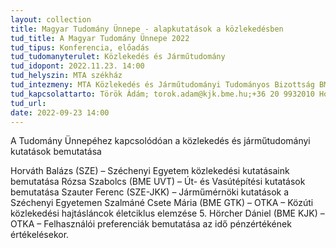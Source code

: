 ```yaml
---
layout: collection
title: Magyar Tudomány Ünnepe - alapkutatások a közlekedésben
tud_title: A Magyar Tudomány Ünnepe 2022
tud_tipus: Konferencia, előadás
tud_tudomanyterulet: Közlekedés és Járműtudomány
tud_idopont: 2022.11.23. 14:00
tud_helyszin: MTA székház
tud_intezmeny: MTA Közlekedés és Járműtudományi Tudományos Bizottság BME Közlekedésmérnöki és Járműmérnöki Kar BME Építőmérnöki Kar Széchenyi István Egyetem Győr
tud_kapcsolattarto: Török Ádám; torok.adam@kjk.bme.hu;+36 20 9932010 Horváth Balázs; hbalazs@sze.hu
tud_url: 
date: 2022-09-23 14:00
---
```

A Tudomány Ünnepéhez kapcsolódóan a közlekedés és járműtudományi kutatások bemutatása

Horváth Balázs (SZE) – Széchenyi Egyetem közlekedési kutatásaink bemutatása
Rózsa Szabolcs (BME UVT) – Út- és Vasútépítési kutatások bemutatása
Szauter Ferenc (SZE-JKK) – Járműmérnöki kutatások a Széchenyi Egyetemen
Szalmáné Csete Mária (BME GTK) – OTKA – Közúti közlekedési hajtásláncok életciklus elemzése
5. Hörcher Dániel (BME KJK) – OTKA – Felhasználói preferenciák bemutatása az idő pénzértékének értékelésekor.